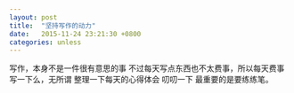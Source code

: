 ```yaml
---
layout: post
title:  "坚持写作的动力"
date:   2015-11-24 23:21:30 +0800
categories: unless 
---
```

写作，本身不是一件很有意思的事
不过每天写点东西也不太费事，所以每天费事写一下么，无所谓
整理一下每天的心得体会
叨叨一下
最重要的是要练练笔。
